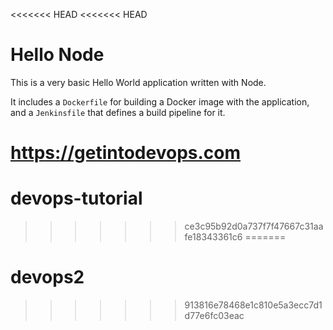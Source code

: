 <<<<<<< HEAD
<<<<<<< HEAD
# Hello Node
This is a very basic Hello World application written with Node.

It includes a `Dockerfile` for building a Docker image with the application, and a `Jenkinsfile` that defines a build pipeline for it.

https://getintodevops.com
=======
# devops-tutorial
>>>>>>> ce3c95b92d0a737f7f47667c31aafe18343361c6
=======
# devops2
>>>>>>> 913816e78468e1c810e5a3ecc7d1d77e6fc03eac
